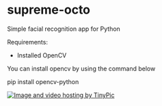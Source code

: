 # supreme-octo
Simple facial recognition app for Python


Requirements:
- Installed OpenCV



You can install opencv by using the command below 

pip install opencv-python


<a href="http://pl.tinypic.com?ref=2r5dvya" target="_blank"><img src="http://i64.tinypic.com/2r5dvya.png" border="0" alt="Image and video hosting by TinyPic"></a>
